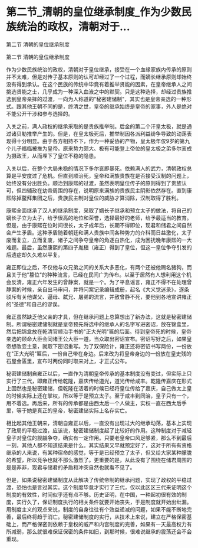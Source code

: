 # 第二节_清朝的皇位继承制度_作为少数民族统治的政权，清朝对于...

第二节 清朝的皇位继承制度

第二节 清朝的皇位继承制度

作为少数民族统治的政权，清朝对于皇位继承，接受在一个血缘家族内传承的原则并不太难，但是对传子基本原则的认可却经过了一个过程，而嫡长继承原则却始终没有得到承认。在这个民族的传统中毕竟有着推举贤能的因素，在皇帝继承人之间挑选贤能之士，几乎成为一种深入血液之中的默契。只是这种选择，却经过贵族推选到皇帝亲择的过渡，一向为人称道的"秘密建储制"，其实也是皇帝亲选的一种形式。跟其他王朝不同的是，终清之世，皇帝的继承始终是皇帝的家事，外人是绝对不能公开干涉和参与选择的。

入关之前，满人政权的继承采取的是贵族推举制。后金的第二个汗皇太极，就是通过诸贝勒推举产生的。但是，在皇太极死后，推举制因各派利益纷争导致的动荡表现得十分明显。由于各方相持不下，作为一种妥协的产物，皇太极年仅9岁的第九个儿子福临被推为皇帝。原来势力颇大、极有可能登上帝位的皇太极之弟多尔衮成为摄政王，从而埋下了皇位不稳的隐患。

入关以后，在整个大局未稳的情况下多尔衮即暴死。依赖满人的武力，清朝政权总算是平安度过了危机。但直到顺治死，皇帝和满族贵族在是否接受汉制的问题上，始终没有分出胜负。顺治到康熙的过渡，虽然表明皇位传子的原则得到了贵族认可，但四辅政在幼帝周围的存在，说明原来满族的贵族民主阴影依然存在。直到康熙除掉鳌拜集团之后，贵族民主制对皇位的威胁才算消除，汉制取得了胜利。

康熙全面继承了汉人的继承制度，采取了嫡长子继承和预立太子的做法，将自己的嫡长子立为太子，给予很高的地位和荣誉，选择最好的老师，给予最适当的教育。但是，由于康熙在位时间很长，太子成年后，长期不得即位，现君和储君之间自然会产生矛盾。这种矛盾随着朝廷和满人贵族中间各种势力的介科而日益激化，太子废而复立，立而复废，诸子之间争夺皇帝的角逐白热化，成为困扰晚年康熙的一大难题。最后，虽然康熙的第四子胤稹（雍正）得到了皇位，但这一皇位争夺引发的后遗症却久久难以平复。

雍正即位之后，不仅他与众兄弟之间的关系大多恶化，有两个还被他赐名猪狗，而且关于他"篡位"的种种流言，已经在民间广为传布。以至于居然有人想利用这个机会反清，雍正六年发生的曾静案，就是一个。为了平息谣言，雍正不得不在处理曾静案的时候，亲自出马审问，并将问案记录编辑成册，起名《大义觉迷录》，逐条驳斥有关他谋父、逼母、弑兄、屠弟的流言，并赦曾静不死，要他到各地宣讲雍正的"圣德"和自己的谬误。

雍正虽然缺乏他父亲的才具，但在继承问题上总算想出了新办法，这就是秘密建储制。所谓秘密建储制就是皇帝预先将选中的继承人的名字写进密诏，放在锦盒里，然后把锦盒放在乾清官顺治手书的"正大光明"匾的后面。待到皇帝死的时候，皇帝亲选的顾命大臣会同诸王公大臣一道，当众取出密诏宣布。密诏写好之后，如果皇帝想改变主意，就取下密诏重写。为了双保险计，雍正还将密诏书写两份，一份放在"正大光明"匾后，一份自己带在身边。后来改为将皇帝身边的一份放在皇史残的石屋金匮里，宣布时两份同时取来对上，才正式公布。

秘密建储制自雍正以后，一直作为清朝皇帝传承的基本制度没有变过，但实际上只实行了三代，即雍正传给乾隆，嘉庆传给道光，道光传给咸丰。乾隆传嘉庆在形式上固然也是秘密建储，但乾隆在活着的时候已经将皇位传给了嘉庆，自己做太上皇的时候实际上还在掌权，所以等于是预立太子。至于咸丰到同治，皇子只有一个，用不着选。再后来，所有的传承都是由西太后一个人做主，实权一直在西太后手里，等于她是真正的皇帝，秘密建储实际上名存实亡。

相比起其他王朝来，清朝自雍正以后，一直没有出现过大的继承动荡，基本上实现了政局的平稳过渡，应该说，秘密建储制度起了比较好的作用。这种制度对于减轻皇子对皇位的觊觎争夺，确实有一定作用。只要老皇帝口风足够紧，那么不到最后一刻，其他人都不知道结果是什么。其实结果又早就预定好了，这对于所有有资格继承的人来说，有某种宿命的感觉，等于是已经预立了太子，但又给大家某种朦胧的希望，所以竞争也就不那么激烈了。更重要的是，从此没有了围绕在储君周围的是是非非，现君与储君的矛盾和冲突自然也就看不见了。

但是，如果说秘密建储制度从此解决了传统帝制的继承问题，实现了政权的平稳过渡，恐怕也是言过其实。这个制度毕竟才实行了三代，仅以此区区三代来证明这个制度的有效性，时间似乎还有点不够。历史证明，在中国，一种起初很有效的制度，实行久了，保证制度执行的相关条件就要开始丧失，于是制度就开始出纰漏。用制度主义的观点来说，制度的自身往往有个效益递减的问题，如果不能不断地完善，最后终将趋于消亡。秘密建储制度的实行，从技术上来说，建立在严格保密基础上，而严格保密则依赖于皇权的威严和内宫制度的完善，如果有一天最高权力有所减弱，那么就很难保证保密的条件如旧，到那时候，很难说继承的震荡还会不会重现。